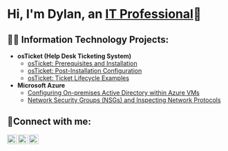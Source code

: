 <h1>Hi, I'm Dylan, an <a href="https://linkedin.com/in/dylanavenarius">IT Professional</a>🙂</h1>

<h2>👨‍💻 Information Technology Projects:</h2>

- <b>osTicket (Help Desk Ticketing System)</b>
  - [osTicket: Prerequisites and Installation](https://github.com/dylanavenarius/osticket-prereqs)
  - [osTicket: Post-Installation Configuration](https://github.com/dylanavenarius/post-install-config)
  - [osTicket: Ticket Lifecycle Examples](https://github.com/dylanavenarius/ticket-lifecycle)
- <b>Microsoft Azure</b>
  - [Configuring On-premises Active Directory within Azure VMs](https://github.com/dylanavenarius/configure-ad)
  - [Network Security Groups (NSGs) and Inspecting Network Protocols](https://github.com/dylanavenarius/azure-network-protocols)

<h2>🤳Connect with me:</h2>

[<img align="left" alt="Josh | Twitter" width="22px" src="https://cdn.jsdelivr.net/npm/simple-icons@v3/icons/twitter.svg" />][twitter]
[<img align="left" alt="Josh | LinkedIn" width="22px" src="https://cdn.jsdelivr.net/npm/simple-icons@v3/icons/linkedin.svg" />][linkedin]
[<img align="left" alt="Josh | Instagram" width="22px" src="https://cdn.jsdelivr.net/npm/simple-icons@v3/icons/instagram.svg" />][instagram]

[twitter]: https://twitter.com/
[instagram]: https://www.instagram.com/dylan.ave
[linkedin]: https://linkedin.com/in/dylanavenarius
